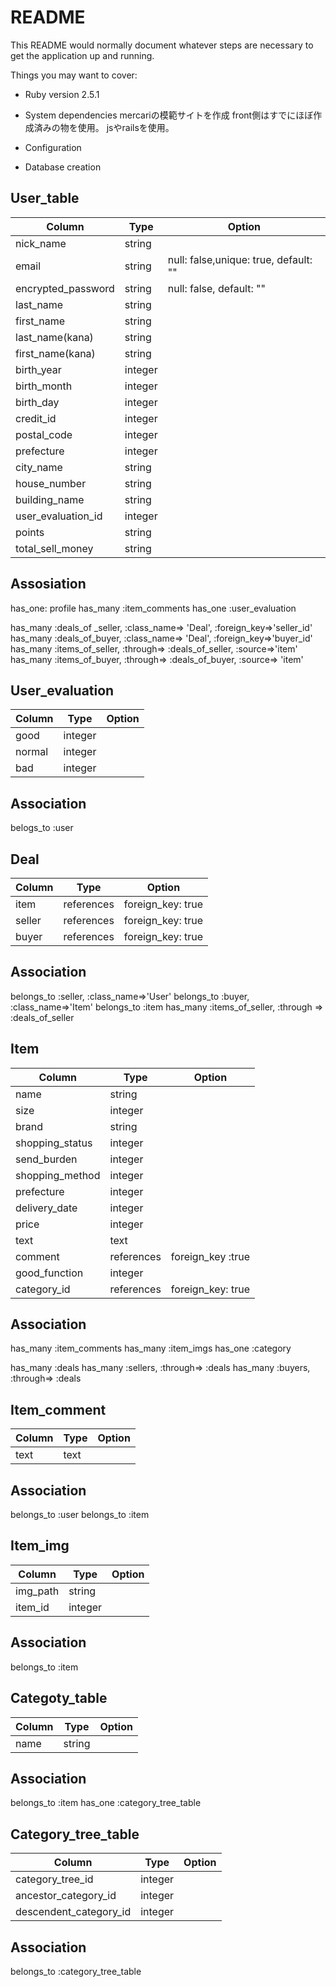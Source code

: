 # README

This README would normally document whatever steps are necessary to get the
application up and running.

Things you may want to cover:

* Ruby version
  2.5.1
* System dependencies
  mercariの模範サイトを作成
  front側はすでにほぼ作成済みの物を使用。
  jsやrailsを使用。
  
  
  
* Configuration

* Database creation

## User_table
|Column|Type|Option|
|------|----|------|
|nick_name|string||
|email|string| null: false,unique: true, default: ""|
|encrypted_password|string|null: false, default: ""|
|last_name|string||
|first_name|string||
|last_name(kana)|string||
|first_name(kana)|string||
|birth_year|integer||
|birth_month|integer||
|birth_day|integer||
|credit_id|integer||
|postal_code|integer||
|prefecture|integer||
|city_name|string||
|house_number|string||
|building_name|string||
|user_evaluation_id|integer|
|points|string||
|total_sell_money|string||


## Assosiation
has_one: profile
has_many :item_comments
has_one :user_evaluation
<!-- 以下はitemとのアソシエーション -->
has_many :deals_of _seller, :class_name=> 'Deal', :foreign_key=>'seller_id'
has_many :deals_of_buyer, :class_name=> 'Deal', :foreign_key=>'buyer_id'
has_many :items_of_seller, :through=> :deals_of_seller, :source=>'item'
has_many :items_of_buyer, :through=> :deals_of_buyer, :source=> 'item'

## User_evaluation
|Column|Type|Option|
|------|----|------|
|good|integer||
|normal|integer||
|bad|integer||

## Association
belogs_to :user

## Deal
|Column|Type|Option|
|------|----|------|
|item|references|foreign_key: true|
|seller|references|foreign_key: true|
|buyer|references|foreign_key: true|

## Association
belongs_to :seller, :class_name=>'User'
belongs_to :buyer, :class_name=>'Item'
belongs_to :item
has_many :items_of_seller, :through => :deals_of_seller


## Item
|Column|Type|Option|
|------|----|------|
|name|string||
|size|integer||
|brand|string||
|shopping_status|integer|
|send_burden|integer|
|shopping_method|integer|
|prefecture|integer||
|delivery_date|integer||
|price|integer||
|text|text||
|comment|references|foreign_key :true|
|good_function|integer||
|category_id|references|foreign_key: true|
## Association
has_many :item_comments
has_many :item_imgs
has_one :category
<!-- 以下はuserとのアソシエーション-->
has_many :deals
has_many :sellers, :through=> :deals
has_many :buyers, :through=> :deals

## Item_comment
|Column|Type|Option|
|------|----|------|
|text|text||

## Association
belongs_to :user
belongs_to :item


## Item_img
|Column|Type|Option|
|------|----|------|
|img_path|string||
|item_id|integer||

## Association
belongs_to :item

## Categoty_table

|Column|Type|Option|
|------|----|------|
|name|string||

## Association
belongs_to :item
has_one :category_tree_table

## Category_tree_table
|Column|Type|Option|
|------|----|------|
|category_tree_id|integer|
|ancestor_category_id|integer|
|descendent_category_id|integer|

## Association
belongs_to :category_tree_table
